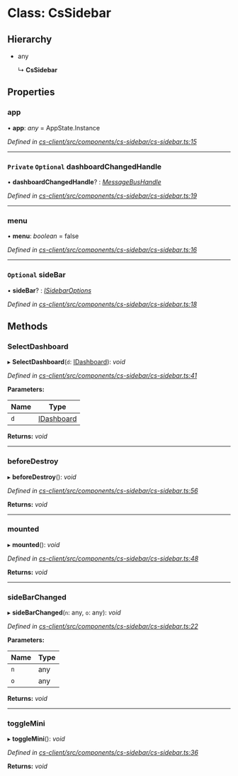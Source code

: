 # Class: CsSidebar

## Hierarchy

* any

  ↳ **CsSidebar**

## Properties

###  app

• **app**: *any* =  AppState.Instance

*Defined in [cs-client/src/components/cs-sidebar/cs-sidebar.ts:15](https://github.com/TNOCS/csnext/blob/40018c3a/packages/cs-client/src/components/cs-sidebar/cs-sidebar.ts#L15)*

___

### `Private` `Optional` dashboardChangedHandle

• **dashboardChangedHandle**? : *[MessageBusHandle](_cs_core_src_utils_message_bus_message_bus_handle_.messagebushandle.md)*

*Defined in [cs-client/src/components/cs-sidebar/cs-sidebar.ts:19](https://github.com/TNOCS/csnext/blob/40018c3a/packages/cs-client/src/components/cs-sidebar/cs-sidebar.ts#L19)*

___

###  menu

• **menu**: *boolean* = false

*Defined in [cs-client/src/components/cs-sidebar/cs-sidebar.ts:16](https://github.com/TNOCS/csnext/blob/40018c3a/packages/cs-client/src/components/cs-sidebar/cs-sidebar.ts#L16)*

___

### `Optional` sideBar

• **sideBar**? : *[ISidebarOptions](../interfaces/_cs_core_src_project_sidebar_options_.isidebaroptions.md)*

*Defined in [cs-client/src/components/cs-sidebar/cs-sidebar.ts:18](https://github.com/TNOCS/csnext/blob/40018c3a/packages/cs-client/src/components/cs-sidebar/cs-sidebar.ts#L18)*

## Methods

###  SelectDashboard

▸ **SelectDashboard**(`d`: [IDashboard](../interfaces/_cs_core_src_dashboard_dashboard_.idashboard.md)): *void*

*Defined in [cs-client/src/components/cs-sidebar/cs-sidebar.ts:41](https://github.com/TNOCS/csnext/blob/40018c3a/packages/cs-client/src/components/cs-sidebar/cs-sidebar.ts#L41)*

**Parameters:**

Name | Type |
------ | ------ |
`d` | [IDashboard](../interfaces/_cs_core_src_dashboard_dashboard_.idashboard.md) |

**Returns:** *void*

___

###  beforeDestroy

▸ **beforeDestroy**(): *void*

*Defined in [cs-client/src/components/cs-sidebar/cs-sidebar.ts:56](https://github.com/TNOCS/csnext/blob/40018c3a/packages/cs-client/src/components/cs-sidebar/cs-sidebar.ts#L56)*

**Returns:** *void*

___

###  mounted

▸ **mounted**(): *void*

*Defined in [cs-client/src/components/cs-sidebar/cs-sidebar.ts:48](https://github.com/TNOCS/csnext/blob/40018c3a/packages/cs-client/src/components/cs-sidebar/cs-sidebar.ts#L48)*

**Returns:** *void*

___

###  sideBarChanged

▸ **sideBarChanged**(`n`: any, `o`: any): *void*

*Defined in [cs-client/src/components/cs-sidebar/cs-sidebar.ts:22](https://github.com/TNOCS/csnext/blob/40018c3a/packages/cs-client/src/components/cs-sidebar/cs-sidebar.ts#L22)*

**Parameters:**

Name | Type |
------ | ------ |
`n` | any |
`o` | any |

**Returns:** *void*

___

###  toggleMini

▸ **toggleMini**(): *void*

*Defined in [cs-client/src/components/cs-sidebar/cs-sidebar.ts:36](https://github.com/TNOCS/csnext/blob/40018c3a/packages/cs-client/src/components/cs-sidebar/cs-sidebar.ts#L36)*

**Returns:** *void*
